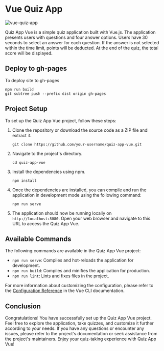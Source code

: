 
# Vue Quiz App

![vue-quiz-app](vue-quiz-app.png)

Quiz App Vue is a simple quiz application built with Vue.js. The application presents users with questions and four answer options. Users have 30 seconds to select an answer for each question. If the answer is not selected within the time limit, points will be deducted. At the end of the quiz, the total score will be displayed.

## Deploy to gh-pages

To deploy site to gh-pages

```shell
npm run build
git subtree push --prefix dist origin gh-pages
```

## Project Setup

To set up the Quiz App Vue project, follow these steps:

1. Clone the repository or download the source code as a ZIP file and extract it.

   ```shell
   git clone https://github.com/your-username/quiz-app-vue.git
   ```

2. Navigate to the project's directory.

   ```shell
   cd quiz-app-vue
   ```

3. Install the dependencies using npm.

   ```shell
   npm install
   ```

4. Once the dependencies are installed, you can compile and run the application in development mode using the following command:

   ```shell
   npm run serve
   ```

5. The application should now be running locally on `http://localhost:8080`. Open your web browser and navigate to this URL to access the Quiz App Vue.

## Available Commands

The following commands are available in the Quiz App Vue project:

- `npm run serve`: Compiles and hot-reloads the application for development.
- `npm run build`: Compiles and minifies the application for production.
- `npm run lint`: Lints and fixes files in the project.

For more information about customizing the configuration, please refer to the [Configuration Reference](https://cli.vuejs.org/config/) in the Vue CLI documentation.

## Conclusion

Congratulations! You have successfully set up the Quiz App Vue project. Feel free to explore the application, take quizzes, and customize it further according to your needs. If you have any questions or encounter any issues, please refer to the project's documentation or seek assistance from the project's maintainers. Enjoy your quiz-taking experience with Quiz App Vue!
